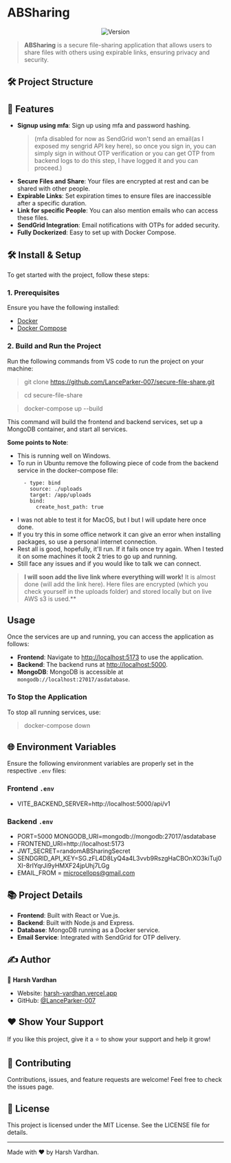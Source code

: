 # ABSharing

<p align="center">
  <img alt="Version" src="https://img.shields.io/badge/version-1.0-blue.svg?cacheSeconds=2592000" />
</p>

> **ABSharing** is a secure file-sharing application that allows users to share files with others using expirable links, ensuring privacy and security.

## 🛠 Project Structure

## 🚀 Features

- **Signup using mfa**: Sign up using mfa and password hashing.
  > (mfa disabled for now as SendGrid won't send an email(as I exposed my sengrid API key here), so once you sign in, you can simply sign in without OTP verification or you can get OTP from backend logs to do this step, I have logged it and you can proceed.)
- **Secure Files and Share**: Your files are encrypted at rest and can be shared with other people.
- **Expirable Links**: Set expiration times to ensure files are inaccessible after a specific duration.
- **Link for specific People**: You can also mention emails who can access these files.
- **SendGrid Integration**: Email notifications with OTPs for added security.
- **Fully Dockerized**: Easy to set up with Docker Compose.

## 🛠 Install & Setup

To get started with the project, follow these steps:

### 1. Prerequisites

Ensure you have the following installed:

- [Docker](https://www.docker.com/get-started)
- [Docker Compose](https://docs.docker.com/compose/install/)

### 2. Build and Run the Project

Run the following commands from VS code to run the project on your machine:

> git clone https://github.com/LanceParker-007/secure-file-share.git

> cd secure-file-share

> docker-compose up --build

This command will build the frontend and backend services, set up a MongoDB container, and start all services.

**Some points to Note**: 
  - This is running well on Windows.
  - To run in Ubuntu remove the following piece of code from the backend service in the docker-compose file:
    ``` 
      - type: bind
        source: ./uploads
        target: /app/uploads
        bind:
          create_host_path: true
      ```
  - I was not able to test it for MacOS, but I but I will update here once done.
  - If you try this in some office network it can give an error when installing packages, so use a personal internet connection.
  - Rest all is good, hopefully, it'll run. If it fails once try again. When I tested it on some machines it took 2 tries to go up and running.
  - Still face any issues and if you would like to talk we can connect.

> **I will soon add the live link where everything will work!** It is almost done (will add the link here). Here files are encrypted (which you check yourself in the uploads folder) and stored locally but on live AWS s3 is used.\*\*

## Usage

Once the services are up and running, you can access the application as follows:

- **Frontend**: Navigate to [http://localhost:5173](http://localhost:5173) to use the application.
- **Backend**: The backend runs at [http://localhost:5000](http://localhost:5000).
- **MongoDB**: MongoDB is accessible at `mongodb://localhost:27017/asdatabase`.

### To Stop the Application

To stop all running services, use:

> docker-compose down

## 🌐 Environment Variables

Ensure the following environment variables are properly set in the respective `.env` files:

### Frontend `.env`

- VITE_BACKEND_SERVER=http://localhost:5000/api/v1

### Backend `.env`

- PORT=5000
  MONGODB_URI=mongodb://mongodb:27017/asdatabase
- FRONTEND_URI=http://localhost:5173
- JWT_SECRET=randomABSharingSecret
- SENDGRID_API_KEY=SG.zFL4D8LyQ4a4L3vvb9RszgHaCBOnXO3kiTuj0XI-8rIYqrJi9yHMXF24jpUhj7LGg
- EMAIL_FROM = microcellops@gmail.com

## 📚 Project Details

- **Frontend**: Built with React or Vue.js.
- **Backend**: Built with Node.js and Express.
- **Database**: MongoDB running as a Docker service.
- **Email Service**: Integrated with SendGrid for OTP delivery.

## ✍️ Author

👤 **Harsh Vardhan**

- Website: [harsh-vardhan.vercel.app](https://harsh-vardhan.vercel.app)
- GitHub: [@LanceParker-007](https://github.com/LanceParker-007)

## ❤️ Show Your Support

If you like this project, give it a ⭐️ to show your support and help it grow!

## 🤝 Contributing

Contributions, issues, and feature requests are welcome! Feel free to check the issues page.

## 📝 License

This project is licensed under the MIT License. See the LICENSE file for details.

---

Made with ❤️ by Harsh Vardhan.
